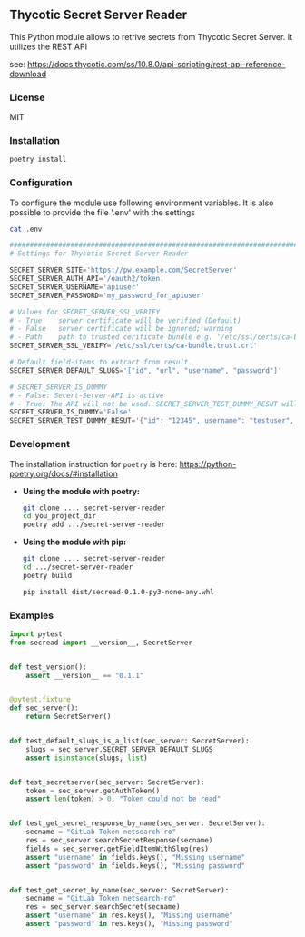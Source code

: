 ## Thycotic Secret Server Reader

This Python module allows to retrive secrets from Thycotic Secret Server.
It utilizes the REST API

see:
<https://docs.thycotic.com/ss/10.8.0/api-scripting/rest-api-reference-download>

### License

MIT

### Installation

```bash
poetry install
```

### Configuration

To configure the module use following environment variables. It is also possible
to provide the file '.env' with the settings

```bash
cat .env
```

```python
#############################################################################
# Settings for Thycotic Secret Server Reader

SECRET_SERVER_SITE='https://pw.example.com/SecretServer'
SECRET_SERVER_AUTH_API='/oauth2/token'
SECRET_SERVER_USERNAME='apiuser'
SECRET_SERVER_PASSWORD='my_password_for_apiuser'

# Values for SECRET_SERVER_SSL_VERIFY
# - True    server certificate will be verified (Default)
# - False   server certificate will be ignored; warning
# - Path    path to trusted cerificate bundle e.g. '/etc/ssl/certs/ca-bundle.trust.crt'
SECRET_SERVER_SSL_VERIFY='/etc/ssl/certs/ca-bundle.trust.crt'

# Default field-items to extract from result.
SECRET_SERVER_DEFAULT_SLUGS='["id", "url", "username", "password"]'

# SECRET_SERVER_IS_DUMMY 
# - False: Secert-Server-API is active
# - True: The API will not be used. SECRET_SERVER_TEST_DUMMY_RESUT will be returned
SECRET_SERVER_IS_DUMMY='False'
SECRET_SERVER_TEST_DUMMY_RESUT='{"id": "12345", username": "testuser", "password": "testpassword", "url": "https://localhost/SecretServer"}'
```

### Development

The installation instruction for `poetry` is here: <https://python-poetry.org/docs/#installation>

- **Using the module with poetry:**

    ```bash
    git clone .... secret-server-reader
    cd you_project_dir
    poetry add .../secret-server-reader
    ```

- **Using the module with pip:**

    ```bash
    git clone .... secret-server-reader
    cd .../secret-server-reader
    poetry build

    pip install dist/secread-0.1.0-py3-none-any.whl
    ```

### Examples

```python
import pytest
from secread import __version__, SecretServer


def test_version():
    assert __version__ == "0.1.1"


@pytest.fixture
def sec_server():
    return SecretServer()


def test_default_slugs_is_a_list(sec_server: SecretServer):
    slugs = sec_server.SECRET_SERVER_DEFAULT_SLUGS
    assert isinstance(slugs, list)


def test_secretserver(sec_server: SecretServer):
    token = sec_server.getAuthToken()
    assert len(token) > 0, "Token could not be read"


def test_get_secret_response_by_name(sec_server: SecretServer):
    secname = "GitLab Token netsearch-ro"
    res = sec_server.searchSecretResponse(secname)
    fields = sec_server.getFieldItemWithSlug(res)
    assert "username" in fields.keys(), "Missing username"
    assert "password" in fields.keys(), "Missing password"


def test_get_secret_by_name(sec_server: SecretServer):
    secname = "GitLab Token netsearch-ro"
    res = sec_server.searchSecret(secname)
    assert "username" in res.keys(), "Missing username"
    assert "password" in res.keys(), "Missing password"

```
